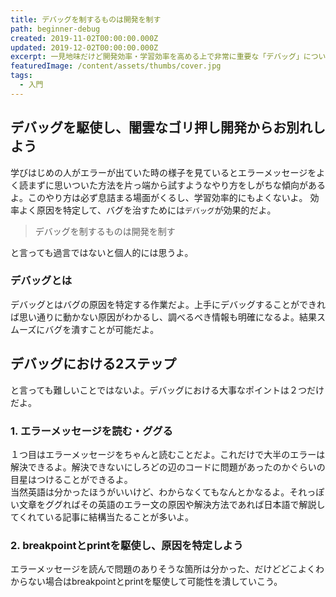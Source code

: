```yaml
---
title: デバッグを制するものは開発を制す
path: beginner-debug
created: 2019-11-02T00:00:00.000Z
updated: 2019-12-02T00:00:00.000Z
excerpt: 一見地味だけど開発効率・学習効率を高める上で非常に重要な「デバッグ」について簡単にまとめるよ。初心者の方には特に読んでほしいよ
featuredImage: /content/assets/thumbs/cover.jpg
tags:
  - 入門
---
```

## デバッグを駆使し、闇雲なゴリ押し開発からお別れしよう
学びはじめの人がエラーが出ていた時の様子を見ているとエラーメッセージをよく読まずに思いついた方法を片っ端から試すようなやり方をしがちな傾向があるよ。このやり方は必ず息詰まる場面がくるし、学習効率的にもよくないよ。
効率よく原因を特定して、バグを治すためには`デバッグ`が効果的だよ。

> デバッグを制するものは開発を制す

と言っても過言ではないと個人的には思うよ。

### デバッグとは
デバッグとはバグの原因を特定する作業だよ。上手にデバッグすることができれば思い通りに動かない原因がわかるし、調べるべき情報も明確になるよ。結果スムーズにバグを潰すことが可能だよ。

## デバッグにおける2ステップ
と言っても難しいことではないよ。デバッグにおける大事なポイントは２つだけだよ。
### 1. エラーメッセージを読む・ググる
１つ目はエラーメッセージをちゃんと読むことだよ。これだけで大半のエラーは解決できるよ。解決できないにしろどの辺のコードに問題があったのかぐらいの目星はつけることができるよ。  
当然英語は分かったほうがいいけど、わからなくてもなんとかなるよ。それっぽい文章をググればその英語のエラー文の原因や解決方法であれば日本語で解説してくれている記事に結構当たることが多いよ。

### 2. breakpointとprintを駆使し、原因を特定しよう
エラーメッセージを読んで問題のありそうな箇所は分かった、だけどどこよくわからない場合はbreakpointとprintを駆使して可能性を潰していこう。

